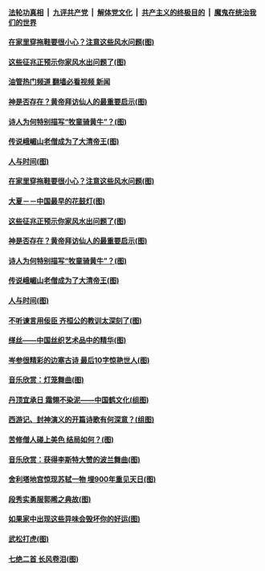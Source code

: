 ####  [法轮功真相](../../../../basic/blob/master/README.md?t=06270601) &nbsp;|&nbsp; [九评共产党](../../../../9ping.md/blob/master/README.md?t=06270601) &nbsp;|&nbsp; [解体党文化](../../../../jtdwh.md/blob/master/README.md?t=06270601)  &nbsp;|&nbsp; [共产主义的终极目的](../../../../gczydzjmd.md/blob/master/README.md?t=06270601) &nbsp;|&nbsp; [魔鬼在统治我们的世界](../../../../mgztzwmdsj.md/blob/master/README.md?t=06270601) 

#### [在家里穿拖鞋要很小心？注意这些风水问题(图)](../pages/p7/1008936.md?t=06270601) 

#### [这些征兆正预示你家风水出问题了(图)](../pages/p7/1008935.md?t=06270601) 

#### [油管热门频道 翻墙必看视频 新闻](http://45.76.130.85:81/youtube.html?06270601)

#### [神是否存在？黄帝拜访仙人的最重要启示(图)](../pages/p7/1009769.md?t=06270601) 

#### [诗人为何特别描写“牧童骑黄牛”？(图)](../pages/p7/1009907.md?t=06270601) 

#### [传说峨嵋山老僧成为了大清帝王(图)](../pages/p7/1009730.md?t=06270601) 

#### [人与时间(图)](../pages/p7/1010134.md?t=06270601) 

#### [在家里穿拖鞋要很小心？注意这些风水问题(图)](../pages/p7/1008936.md?t=06270601) 

#### [大夏－－中国最早的花鼓灯(图)](../pages/p7/1009629.md?t=06270601) 

#### [这些征兆正预示你家风水出问题了(图)](../pages/p7/1008935.md?t=06270601) 

#### [神是否存在？黄帝拜访仙人的最重要启示(图)](../pages/p7/1009769.md?t=06270601) 

#### [诗人为何特别描写“牧童骑黄牛”？(图)](../pages/p7/1009907.md?t=06270601) 

#### [传说峨嵋山老僧成为了大清帝王(图)](../pages/p7/1009730.md?t=06270601) 

#### [人与时间(图)](../pages/p7/1010134.md?t=06270601) 

#### [不听谏言用佞臣 齐桓公的教训太深刻了(图)](../pages/p7/1009575.md?t=06270601) 

#### [缂丝——中国丝织艺术品中的精华(图)](../pages/p7/1006411.md?t=06270601) 

#### [岑参很精彩的边塞古诗 最后10字惊艳世人(图)](../pages/p7/1001667.md?t=06270601) 

#### [音乐欣赏：灯笼舞曲(图)](../pages/p7/1009624.md?t=06270601) 

#### [丹顶宜承日 霜翎不染泥——中国鹤文化(组图)](../pages/p7/1008383.md?t=06270601) 

#### [西游记、封神演义的开篇诗歌有何深意？(组图)](../pages/p7/1008687.md?t=06270601) 

#### [苦修僧人碰上美色 结局如何？(图)](../pages/p7/1009729.md?t=06270601) 

#### [音乐欣赏：获得李斯特大赞的波兰舞曲(图)](../pages/p7/1009582.md?t=06270601) 

#### [舍利塔地宫惊现苏轼一物 埋900年重见天日(图)](../pages/p7/1008917.md?t=06270601) 

#### [段秀实勇服郭晞之典故(图)](../pages/p7/1009835.md?t=06270601) 

#### [如果家中出现这些异味会毁坏你的好运(图)](../pages/p7/1008764.md?t=06270601) 

#### [武松打虎(图)](../pages/p7/1009627.md?t=06270601) 

#### [七绝二首 长风卷泪(图)](../pages/p7/1009799.md?t=06270601) 

<img src='http://gfw-breaker.win/goodnews/indexes/p7.md' width='0px' height='0px'/>

